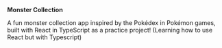 **Monster Collection**

A fun monster collection app inspired by the Pokédex in Pokémon games, built with React in TypeScript as a practice project! (Learning how to use React but with Typescript)
